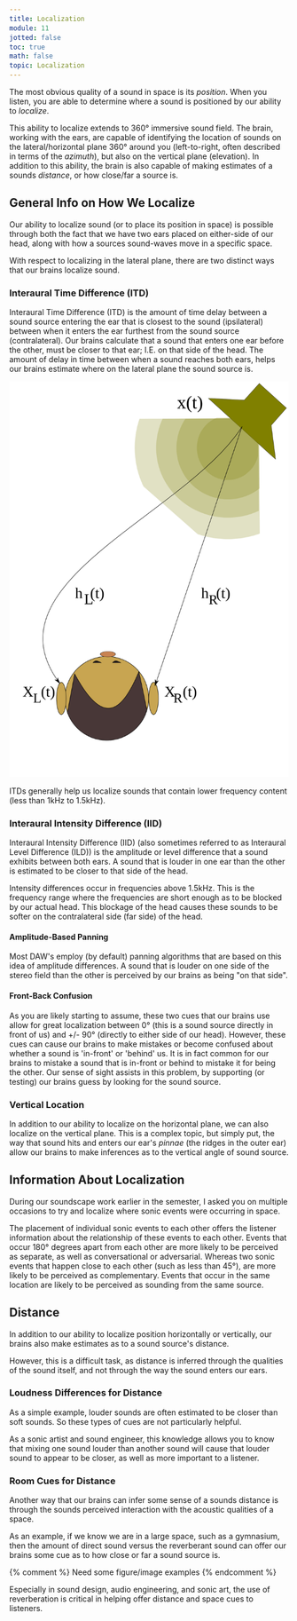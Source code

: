 ```yaml
---
title: Localization
module: 11
jotted: false
toc: true
math: false
topic: Localization
---
```



The most obvious quality of a sound in space is its _position_. When you listen, you are able to determine where a sound is positioned by our ability to _localize_.

This ability to localize extends to 360° immersive sound field. The brain, working with the ears, are capable of identifying the location of sounds on the lateral/horizontal plane 360° around you (left-to-right, often described in terms of the _azimuth_), but also on the vertical plane (elevation). In addition to this ability, the brain is also capable of making estimates of a sounds _distance_, or how close/far a source is.

## General Info on How We Localize

Our ability to localize sound (or to place its position in space) is possible through both the fact that we have two ears placed on either-side of our head, along with how a sources sound-waves move in a specific space.

With respect to localizing in the lateral plane, there are two distinct ways that our brains localize sound.

### Interaural Time Difference (ITD)

Interaural Time Difference (ITD) is the amount of time delay between a sound source entering the ear that is closest to the sound (ipsilateral) between when it enters the ear furthest from the sound source (contralateral). Our brains calculate that a sound that enters one ear before the other, must be closer to that ear; I.E. on that side of the head. The amount of delay in time between when a sound reaches both ears, helps our brains estimate where on the lateral plane the sound source is.

![Example of a sound source entering an ipsilateral then contralateral ears](../imgs/HRTF.svg "Example of a sound source entering an ipsilateral then contralateral ears")

ITDs generally help us localize sounds that contain lower frequency content (less than 1kHz to 1.5kHz).

### Interaural Intensity Difference (IID)

Interaural Intensity Difference (IID) (also sometimes referred to as Interaural Level Difference (ILD)) is the amplitude or level difference that a sound exhibits between both ears. A sound that is louder in one ear than the other is estimated to be closer to that side of the head.

Intensity differences occur in frequencies above 1.5kHz. This is the frequency range where the frequencies are short enough as to be blocked by our actual head. This blockage of the head causes these sounds to be softer on the contralateral side (far side) of the head.

#### Amplitude-Based Panning

Most DAW's employ (by default) panning algorithms that are based on this idea of amplitude differences. A sound that is louder on one side of the stereo field than the other is perceived by our brains as being "on that side".

#### Front-Back Confusion

As you are likely starting to assume, these two cues that our brains use allow for great localization between 0° (this is a sound source directly in front of us) and +/- 90° (directly to either side of our head). However, these cues can cause our brains to make mistakes or become confused about whether a sound is 'in-front' or 'behind' us. It is in fact common for our brains to mistake a sound that is in-front or behind to mistake it for being the other. Our sense of sight assists in this problem, by supporting (or testing) our brains guess by looking for the sound source.

### Vertical Location

In addition to our ability to localize on the horizontal plane, we can also localize on the vertical plane. This is a complex topic, but simply put, the way that sound hits and enters our ear's _pinnae_ (the ridges in the outer ear) allow our brains to make inferences as to the vertical angle of sound source.


## Information About Localization

During our soundscape work earlier in the semester, I asked you on multiple occasions to try and localize where sonic events were occurring in space.

The placement of individual sonic events to each other offers the listener information about the relationship of these events to each other. Events that occur 180° degrees apart from each other are more likely to be perceived as separate, as well as conversational or adversarial. Whereas two sonic events that happen close to each other (such as less than 45°), are more likely to be perceived as complementary. Events that occur in the same location are likely to be perceived as sounding from the same source.


## Distance

In addition to our ability to localize position horizontally or vertically, our brains also make estimates as to a sound source's distance.

However, this is a difficult task, as distance is inferred through the qualities of the sound itself, and not through the way the sound enters our ears.

### Loudness Differences for Distance

As a simple example, louder sounds are often estimated to be closer than soft sounds. So these types of cues are not particularly helpful.

As a sonic artist and sound engineer, this knowledge allows you to know that mixing one sound louder than another sound will cause that louder sound to appear to be closer, as well as more important to a listener.

### Room Cues for Distance

Another way that our brains can infer some sense of a sounds distance is through the sounds perceived interaction with the acoustic qualities of a space.

As an example, if we know we are in a large space, such as a gymnasium, then the amount of direct sound versus the reverberant sound can offer our brains some cue as to how close or far a sound source is.

{% comment %}
Need some figure/image examples
{% endcomment %}

Especially in sound design, audio engineering, and sonic art, the use of reverberation is critical in helping offer distance and space cues to listeners.

